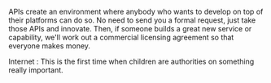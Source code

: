 
APIs create an environment where anybody who wants to develop on top of their platforms can do so. No need to send you a formal request, just take those APIs and innovate. Then, if someone builds a great new service or capability, we'll work out a commercial licensing agreement so that everyone makes money.

Internet : This is the first time when children are authorities on something really important.
